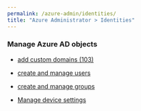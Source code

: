 ```yaml
---
permalink: /azure-admin/identities/
title: "Azure Administrator > Identities"
---
```

### Manage Azure AD objects

* [add custom domains (103)](azure-admin/identities/add-custom-domains.md)

* [create and manage users](create-users.md)

* [create and manage groups](create-groups.md)

* [Manage device settings](device-settings.md)
